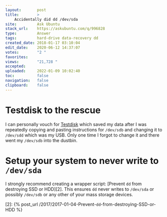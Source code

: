```yaml
---
layout:       post
title:        >
    Accidentally did dd ∕dev∕sda
site:         Ask Ubuntu
stack_url:    https://askubuntu.com/q/996828
type:         Answer
tags:         hard-drive data-recovery dd
created_date: 2018-01-17 03:10:04
edit_date:    2020-06-12 14:37:07
votes:        "2 "
favorites:    
views:        "21,728 "
accepted:     
uploaded:     2022-01-09 10:02:40
toc:          false
navigation:   false
clipboard:    false
---
```


# Testdisk to the rescue

I can personally vouch for [Testdisk][1] which saved my data after I was repeatedly copying and pasting instructions for `/dev/sdb` and changing it to `/dev/sdd` which was my USB. Only one time I forgot to change it and there went my `/dev/sdb` into the dustbin.

# Setup your system to never write to `/dev/sda`

I strongly recommend creating a wrapper script: [Prevent `dd` from destroying SSD or HDD][2]. This ensures `dd` never writes to `/dev/sda` or possibly `/dev/sdb` or any other of your mass storage devices.


  [1]: https://www.pcworld.com/article/3132067/linux/how-to-recover-lost-data-using-testdisk.html
  [2]: {% post_url /2017/2017-01-04-Prevent-`dd`-from-destroying-SSD-or-HDD %}
